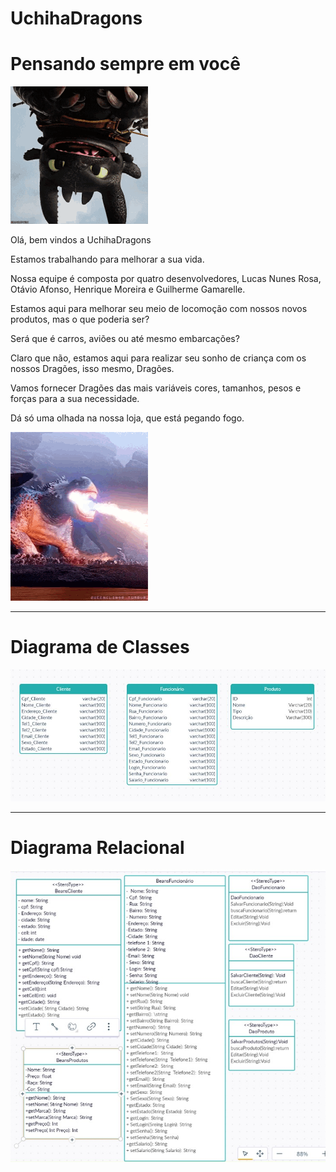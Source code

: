 # UchihaDragons

Pensando sempre em você
=

![Dragao](https://github.com/UchihaDragons/UchihaDragons/blob/main/banguela.gif)

Olá, bem vindos a UchihaDragons

Estamos trabalhando para melhorar a sua vida.

Nossa equipe é composta por quatro desenvolvedores, Lucas Nunes Rosa, Otávio Afonso, Henrique Moreira e Guilherme Gamarelle.

Estamos aqui para melhorar seu meio de locomoção com nossos novos produtos, mas o que poderia ser?

Será que é carros, aviões ou até mesmo embarcações?

Claro que não, estamos aqui para realizar seu sonho de criança com os nossos Dragões, isso mesmo, Dragões.

Vamos fornecer Dragões das mais variáveis cores, tamanhos, pesos e forças para a sua necessidade.

Dá só uma olhada na nossa loja, que está pegando fogo.


![Fogo](https://github.com/UchihaDragons/UchihaDragons/blob/main/fogo.gif)

------------------------------------------------------------------------------------------------------------------------------------------------------


Diagrama de Classes
=

![Diagrama de classe](https://github.com/UchihaDragons/UchihaDragons/blob/main/Diagram%20de%20classe.jfif)

------------------------------------------------------------------------------------------------------------------------------------------------------


Diagrama Relacional
=
![Diagrama relacional](https://github.com/UchihaDragons/UchihaDragons/blob/main/dIAGRAM%20R.png)
